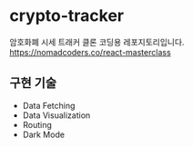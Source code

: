# crypto-tracker
암호화폐 시세 트래커 클론 코딩용 레포지토리입니다.
<br>
https://nomadcoders.co/react-masterclass

## 구현 기술
- Data Fetching
- Data Visualization
- Routing
- Dark Mode
